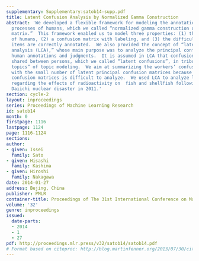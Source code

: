 ```yaml
---
supplementary: Supplementary:satob14-supp.pdf
title: Latent Confusion Analysis by Normalized Gamma Construction
abstract: 'We developed a flexible framework for modeling the annotation and judgment
  processes of humans, which we called “normalized gamma construction of a confusion
  matrix.”  This framework enabled us to model three properties: (1) the abilities
  of humans, (2) a confusion matrix with labeling, and (3) the difficulty with which
  items are correctly annotated.  We also provided the concept of “latent confusion
  analysis (LCA),” whose main purpose was to analyze the principal confusions behind
  human annotations and judgments.  It is assumed in LCA that confusion matrices are
  shared between persons, which we called “latent confusions”, in tribute to the “latent
  topics” of topic modeling.  We aim at summarizing the workers’ confusion matrices
  with the small number of latent principal confusion matrices because many personal
  confusion matrices is difficult to analyze.  We used LCA to analyze latent confusions
  regarding the effects of radioactivity on  fish and shellfish following the Fukushima
  Daiichi nuclear disaster in 2011.'
section: cycle-2
layout: inproceedings
series: Proceedings of Machine Learning Research
id: satob14
month: 0
firstpage: 1116
lastpage: 1124
page: 1116-1124
sections: 
author:
- given: Issei
  family: Sato
- given: Hisashi
  family: Kashima
- given: Hiroshi
  family: Nakagawa
date: 2014-01-27
address: Bejing, China
publisher: PMLR
container-title: Proceedings of The 31st International Conference on Machine Learning
volume: '32'
genre: inproceedings
issued:
  date-parts:
  - 2014
  - 1
  - 27
pdf: http://proceedings.mlr.press/v32/satob14/satob14.pdf
# Format based on citeproc: http://blog.martinfenner.org/2013/07/30/citeproc-yaml-for-bibliographies/
---
```

